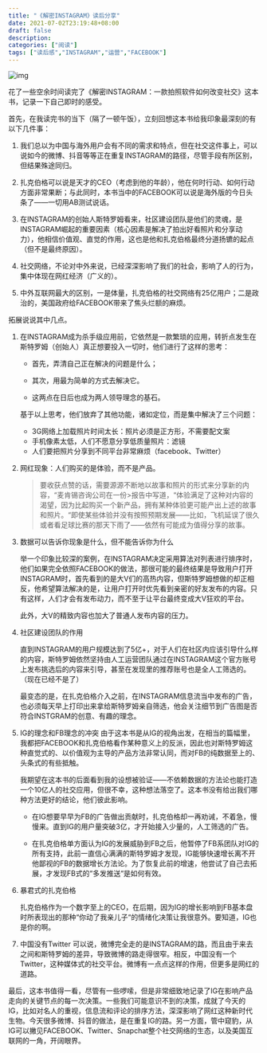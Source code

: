 ```yaml
---
title: "《解密INSTAGRAM》读后分享"
date: 2021-07-02T23:19:48+08:00
draft: false
description:
categories: ["阅读"]
tags: ["读后感","INSTAGRAM","运营","FACEBOOK"]
---
```


![img](https://img1.doubanio.com/view/subject/l/public/s33779849.jpg)

花了一些空余时间读完了《解密INSTAGRAM：一款拍照软件如何改变社交》这本书，记录一下自己即时的感受。

首先，在我读完书的当下（隔了一顿午饭），立刻回想这本书给我印象最深刻的有以下几件事：

1. 我们总以为中国与海外用户会有不同的需求和特点，但在社交这件事上，可以说如今的微博、抖音等等正在重复INSTAGRAM的路径，尽管手段有所区别，但结果殊途同归。

2.  扎克伯格可以说是天才的CEO（考虑到他的年龄），他在何时行动、如何行动方面非常果断；与此同时，本书当中的FACEBOOK可以说是海外版的今日头条了——一切用AB测试说话。

3. 在INSTAGRAM的创始人斯特罗姆看来，社区建设团队是他们的灵魂，是INSTAGRAM崛起的重要因素（核心因素是解决了拍出好看照片和分享动力），他相信价值观、直觉的作用，这也是他和扎克伯格最终分道扬镳的起点（但不是最终原因）。

4. 社交网络，不论对中外来说，已经深深影响了我们的社会，影响了人的行为，集中体现在网红经济（广义的）。

5. 中外互联网最大的区别，一是体量，扎克伯格的社交网络有25亿用户；二是政治的，美国政府给FACEBOOK带来了焦头烂额的麻烦。

拓展说说其中几点。

1. 在INSTAGRAM成为杀手级应用前，它依然是一款繁琐的应用，转折点发生在斯特罗姆（创始人）真正想要投入一切时，他们进行了这样的思考：

   - 首先，弄清自己正在解决的问题是什么；

   - 其次，用最为简单的方式去解决它。
     
   - 这两点在日后也成为两人领导理念的基石。  
   
   基于以上思考，他们放弃了其他功能，诸如定位，而是集中解决了三个问题：
   
   - 3G网络上加载照片时间太长：照片必须是正方形，不需要配文案
   - 手机像素太低，人们不愿意分享低质量照片：滤镜
   - 人们要把照片分享到不同平台非常麻烦（facebook、Twitter）
   
2. 网红现象：人们购买的是体验，而不是产品。  
   
     > 要收获点赞的话，需要源源不断地以故事和照片的形式来分享新的内容，“麦肯锡咨询公司在一份>报告中写道，“体验满足了这种对内容的渴望，因为比起购买一个新产品，拥有某种体验更可能产出上述的故事和照片。“即使某些体验并没有按照预期发展——比如，飞机延误了很久或者看足球比赛的那天下雨了——依然有可能成为值得分享的故事。

3. 数据可以告诉你现象是什么，但不能告诉你为什么  
   
   举一个印象比较深的案例，在INSTAGRAM决定采用算法对列表进行排序时，他们如果完全依照FACEBOOK的做法，那很可能的最终结果是导致用户打开INSTAGRAM时，首先看到的是大V们的高热内容，但斯特罗姆想做的却正相反，他希望算法解决的是，让用户打开时优先看到亲密的好友发布的内容。只有这样，人们才会有发布动力，而不至于让平台最终变成大V狂欢的平台。  

   此外，大V的精致内容也加大了普通人发布内容的压力。
   
4. 社区建设团队的作用  
   
   直到INSTAGRAM的用户规模达到了5亿+，对于人们在社区内应该引导什么样的内容，斯特罗姆依然坚持由人工运营团队通过在INSTAGRAM这个官方账号上发布挑选后的内容来引导，甚至在发现里的推荐账号也是全人工筛选的。（现在已经不是了）  

   最变态的是，在扎克伯格介入之前，在INSTAGRAM信息流当中发布的广告，也必须每天早上打印出来拿给斯特罗姆亲自筛选，他会关注细节到广告图是否符合INSTGRAM的创意、有趣的理念。
   
5. IG的理念和FB理念的冲突  由于这本书是从IG的视角出发，在相当的篇幅里，我都把FACEBOOK和扎克伯格看作某种意义上的反派，因此也对斯特罗姆这种直觉式的、以价值观为主导的产品方法非常认同，而对FB的纯数据至上的、头条式的有些抵触。  
   
   我期望在这本书的后面看到我的设想被验证——不依赖数据的方法论也能打造一个10亿人的社交应用，但很不幸，这种想法落空了。这本书没有给出我们哪种方法更好的结论，他们彼此影响。
   
   - 在IG想要早早为FB的广告做出贡献时，扎克伯格却一再劝诫，不着急，慢慢来。直到IG的用户量突破3亿，才开始接入少量的，人工筛选的广告。
     
   - 在扎克伯格单方面认为IG的发展威胁到FB之后，他暂停了FB系团队对IG的所有支持，此前一直信心满满的斯特罗姆才发现，IG能够快速增长离不开他鄙视的FB的数据增长方法论。为了恢复此前的增速，他尝试了自己去拓展，才发现FB式的“多发推送“是如何有效。

6. 暴君式的扎克伯格  

   扎克伯格作为一个数字至上的CEO，在后期，因为IG的增长影响到FB基本盘时所表现出的那种“你动了我亲儿子“的情绪化决策让我很意外。要知道，IG也是你的啊。
   
7. 中国没有Twitter  可以说，微博完全走的是INSTAGRAM的路，而且由于来去之间和斯特罗姆的差异，导致微博的路走得很窄。相反，中国没有一个Twitter，这种媒体式的社交平台。微博有一点点这样的作用，但更多是网红的道路。

最后，这本书值得一看，尽管有一些啰嗦，但是非常细致地记录了IG在影响产品走向的关键节点的每一次决策。一些我们可能意识不到的决策，成就了今天的IG，比如对名人的重视，信息流和评论的排序方法，深深影响了网红这种新时代生物。今天很多微博、抖音的做法，是在重复IG的路。另一方面，管中窥豹，从IG可以撇见FACEBOOK、Twitter、Snapchat整个社交网络的生态，以及美国互联网的一角，开阔眼界。 
